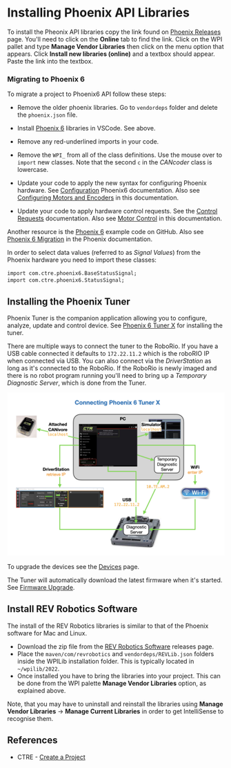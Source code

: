 # Installing Phoenix API Libraries

To install the Pheonix API libraries copy the link found on [Phoenix Releases](https://v6.docs.ctr-electronics.com/en/latest/docs/installation/installation-frc.html) page.  You'll need to click on the **Online** tab to find the link.  Click on the WPI pallet and type **Manage Vendor Libraries** then click on the menu option that appears. Click **Install new libraries (online)** and a textbox should appear. Paste the link into the textbox.

<!-- The **CTRE Phoenix Framework Installer** is a zip file download that contains files that must be installed into the `wpilib/20YY` directory.  Here are the [Phoenix Software](https://pro.docs.ctr-electronics.com/en/latest/docs/installation/installation.html) releases for each platform. 

When you run the Phoenix software installer for Windows it installs the software in the requisit directories.  For Mac and Linux follow the *Install Phoenix on Mac and Linux* instructions below once you've downloaded the zip file.

Once installed you have to bring the libraries into your project.  This can be done from the WPI palette **Manage Vendor Libraries** option.  If you're upgrading a project from a previous year then you must first delete the `Phoenix.json`. Then select **Check for Updates Offline** since you have already the libraries installed in the `wpilib/20YY` directory. This should install a new `Phoenix.json` file with the new release.  This is detailed in the FRC documentation [Adding Offline Libraries](https://docs.wpilib.org/en/stable/docs/software/vscode-overview/3rd-party-libraries.html#adding-offline-libraries) and also in the CTRE Documentation to [Create a Project](https://docs.ctre-phoenix.com/en/latest/ch05a_CppJava.html).

### Install Phoenix on Mac and Linux
There are three folders contained in this archive-
- "maven"
- "vendordeps"
- "Robotbuilder"

Place the `maven/com/ctre` and `vendordeps/Pheonix6.json` folders inside of the respective directories of the WPILib installation folder.  This is typically located in `~/wpilib/202Y` directory. -->

<!-- Instructions on adding Phoenix to your FRC vscode project can be found [here](https://phoenix-documentation.readthedocs.io/en/latest/ch05a_CppJava.html). -->

<!-- The **Robotbuilder** folder contains Robotbuilder extensions for using CTRE classes. It currently contains the Talon FX, CANCoder, Talon SRX, Victor SPX, CANifier, and Pigeon IMU extensions. Take the desired extension folder (eg. "Talon SRX") and place it in `~\wpilib\2022\Robotbuilder\extensions`. -->

### Migrating to Phoenix 6
To migrate a project to Phoenix6 API follow these steps:

- Remove the older phoenix libraries. Go to `vendordeps` folder and delete the `phoenix.json` file.

- Install [Phoenix 6](https://pro.docs.ctr-electronics.com/en/latest/docs/installation/installation.html) libraries in VSCode. See above.  

- Remove any red-underlined imports in your code.

- Remove the `WPI_` from all of the class definitions.  Use the mouse over to `import` new classes.  Note that the second `c` in the *CANcoder* class is lowercase.

- Update your code to apply the new syntax for configuring Phoenix hardware.  See [Configuration](https://pro.docs.ctr-electronics.com/en/latest/docs/api-reference/api-usage/configuration.html) Phoenix6 documentation. Also see [Configuring Motors and Encoders](../RoboRIO/motorConfig.md) in this documentation.

- Update your code to apply hardware control requests.  See the [Control Requests](https://pro.docs.ctr-electronics.com/en/latest/docs/api-reference/api-usage/control-requests.html) documentation.  Also see [Motor Control](../RoboRIO/motorControl.md) in this documentation.

Another resource is the [Phoenix 6](https://github.com/CrossTheRoadElec/Phoenix6-Examples/tree/main/java) example code on GitHub.  Also see [Phoenix 6 Migration](https://pro.docs.ctr-electronics.com/en/latest/docs/migration/migration-guide/index.html) in the Phoenix documentation.

In order to select data values (referred to as *Signal Values*) from the Phoenix hardware you need to import these classes:

    import com.ctre.phoenix6.BaseStatusSignal;
    import com.ctre.phoenix6.StatusSignal;

## Installing the Phoenix Tuner
Phoenix Tuner is the companion application allowing you to configure, analyze, update and control device. See [Phoenix 6 Tuner X](https://pro.docs.ctr-electronics.com/en/latest/docs/tuner/index.html) for installing the tuner.

There are multiple ways to connect the tuner to the RoboRio.  If you have a USB cable connected it defaults to `172.22.11.2` which is the roboRIO IP when connected via USB.  You can also connect via the *DriverStation* as long as it's connected to the RoboRio.  If the RoboRio is newly imaged and there is no robot program running you'll need to bring up a *Temporary Diagnostic Server*, which is done from the Tuner.  

![Connect Tuner X](../images/FRCroboRIO/FRCroboRIO.012.jpeg)

To upgrade the devices see the [Devices](https://pro.docs.ctr-electronics.com/en/latest/docs/tuner/device-list.html) page.

The Tuner will automatically download the latest firmware when it's started.  See [Firmware Upgrade](https://pro.docs.ctr-electronics.com/en/latest/docs/tuner/device-details-page.html#field-upgrade-firmware-version).

## Install REV Robotics Software
The install of the REV Robotics libraries is similar to that of the Phoenix software for Mac and Linux.  
- Download the zip file from the [REV Robotics Software](https://docs.revrobotics.com/sparkmax/software-resources/spark-max-api-information#c++-and-java) releases page.
- Place the `maven/com/revrobotics` and `vendordeps/REVLib.json` folders inside the WPILib installation folder. This is typically located in `~/wpilib/2022`.
- Once installed you have to bring the libraries into your project.  This can be done from the WPI palette **Manage Vendor Libraries** option, as explained above.

Note, that you may have to uninstall and reinstall the libraries using **Manage Vendor Libraries** -> **Manage Current Libraries** in order to get IntelliSense to recognise them.

## References

- CTRE - [Create a Project](https://docs.ctre-phoenix.com/en/latest/ch05a_CppJava.html)
